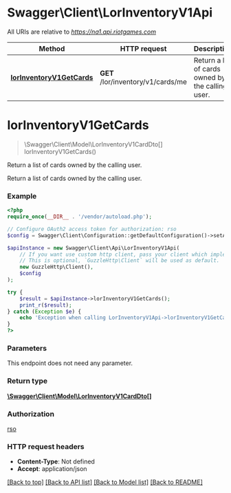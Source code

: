 # Swagger\Client\LorInventoryV1Api

All URIs are relative to *https://na1.api.riotgames.com*

Method | HTTP request | Description
------------- | ------------- | -------------
[**lorInventoryV1GetCards**](LorInventoryV1Api.md#lorInventoryV1GetCards) | **GET** /lor/inventory/v1/cards/me | Return a list of cards owned by the calling user.


# **lorInventoryV1GetCards**
> \Swagger\Client\Model\LorInventoryV1CardDto[] lorInventoryV1GetCards()

Return a list of cards owned by the calling user.

Return a list of cards owned by the calling user.

### Example
```php
<?php
require_once(__DIR__ . '/vendor/autoload.php');

// Configure OAuth2 access token for authorization: rso
$config = Swagger\Client\Configuration::getDefaultConfiguration()->setAccessToken('YOUR_ACCESS_TOKEN');

$apiInstance = new Swagger\Client\Api\LorInventoryV1Api(
    // If you want use custom http client, pass your client which implements `GuzzleHttp\ClientInterface`.
    // This is optional, `GuzzleHttp\Client` will be used as default.
    new GuzzleHttp\Client(),
    $config
);

try {
    $result = $apiInstance->lorInventoryV1GetCards();
    print_r($result);
} catch (Exception $e) {
    echo 'Exception when calling LorInventoryV1Api->lorInventoryV1GetCards: ', $e->getMessage(), PHP_EOL;
}
?>
```

### Parameters
This endpoint does not need any parameter.

### Return type

[**\Swagger\Client\Model\LorInventoryV1CardDto[]**](../Model/LorInventoryV1CardDto.md)

### Authorization

[rso](../../README.md#rso)

### HTTP request headers

 - **Content-Type**: Not defined
 - **Accept**: application/json

[[Back to top]](#) [[Back to API list]](../../README.md#documentation-for-api-endpoints) [[Back to Model list]](../../README.md#documentation-for-models) [[Back to README]](../../README.md)

